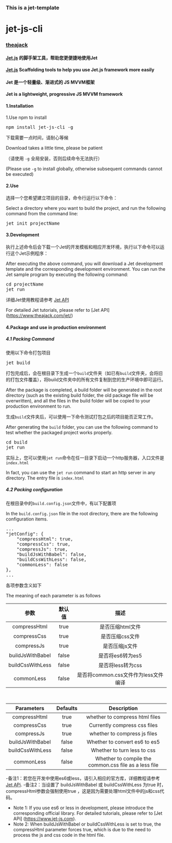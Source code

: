 ### This is a jet-template
# jet-js-cli
### [theajack](https://www.theajack.com/)
#### [Jet.js](https://www.theajack.com/jet) 的脚手架工具，帮助您更便捷地使用Jet
#### [Jet.js](https://www.theajack.com/jet) Scaffolding tools to help you use Jet.js framework more easily
#### Jet 是一个轻量级、渐进式的 JS MVVM框架
#### Jet is a lightweight, progressive JS MVVM framework

#### 1.Installation
1.Use npm to install

<pre>
npm install jet-js-cli -g
</pre>

下载需要一点时间，请耐心等候

Download takes a little time, please be patient

（请使用 `-g` 全局安装，否则后续命令无法执行）

(Please use `-g` to install globally, otherwise subsequent commands cannot be executed)

#### 2.Use

选择一个您希望建立项目的目录，命令行运行以下命令：

Select a directory where you want to build the project, and run the following command from the command line:

<pre>
jet init projectName
</pre>

#### 3.Development

执行上述命令后会下载一个Jet的开发模板和相应开发环境，执行以下命令可以运行这个Jet示例程序：

After executing the above command, you will download a Jet development template and the corresponding development environment. You can run the Jet sample program by executing the following command:

<pre>
cd projectName
jet run
</pre>

详细Jet使用教程请参考 [Jet API](https://www.theajack.com/jet/)

For detailed Jet tutorials, please refer to [Jet API] (https://www.theajack.com/jet/)

#### 4.Package and use in production environment

##### 4.1 Packing Command

使用以下命令打包项目

<pre>jet build</pre>

打包完成后，会在根目录下生成一个`build`文件夹（如已有`build`文件夹，会将旧的打包文件覆盖），将build文件夹中的所有文件复制到您的生产环境中即可运行。

After the package is completed, a build folder will be generated in the root directory (such as the existing build folder, the old package file will be overwritten), and all the files in the build folder will be copied to your production environment to run.

生成`build`文件夹后，可以使用一下命令测试打包之后的项目能否正常工作。

After generating the `build` folder, you can use the following command to test whether the packaged project works properly.

<pre>
cd build
jet run
</pre>

实际上，您可以使用`jet run`命令在任一目录下启动一个http服务器，入口文件是`index.html`

In fact, you can use the `jet run` command to start an http server in any directory. The entry file is `index.html`

##### 4.2 Packing configuration

在根目录中的`build.config.json`文件中，有以下配置项

In the `build.config.json` file in the root directory, there are the following configuration items.

<pre>
...
"jetConfig": {
	"compressHtml": true,
	"compressCss": true,
	"compressJs": true,
	"buildJsWithBabel": false,
	"buildCssWithLess": false,
	"commonLess": false
},
...
</pre>

各项参数含义如下

The meaning of each parameter is as follows

|参数|默认值|描述|
|:--:|:--:|:--:|
|compressHtml|true|是否压缩html文件|
|compressCss|true|是否压缩css文件|
|compressJs|true|是否压缩js文件|
|buildJsWithBabel|false|是否将es6转为es5|
|buildCssWithLess|false|是否将less转为css|
|commonLess|false|是否将common.css文件作为less文件编译|

<br>

|Parameters|Defaults|Description|
|:--:|:--:|:--:|
|compressHtml|true|whether to compress html files|
|compressCss|true|Currently compress css files|
|compressJs|true|whether to compress js files|
|buildJsWithBabel|false| Whether to convert es6 to es5|
|buildCssWithLess|false|Whether to turn less to css|
|commonLess|false| Whether to compile the common.css file as a less file|

-备注1：若您在开发中使用es6或less，请引入相应的官方库，详细教程请参考 [Jet APi](https://www.jet-js.com).
-备注2：当设置了 buildJsWithBabel 或 buildCssWithLess 为true 时，compressHtml参数会强制使用true ，这是因为需要处理html文件中的js和css代码。

- Note 1: If you use es6 or less in development, please introduce the corresponding official library. For detailed tutorials, please refer to [Jet APi] (https://www.jet-js.com).
- Note 2: When buildJsWithBabel or buildCssWithLess is set to true, the compressHtml parameter forces true, which is due to the need to process the js and css code in the html file.
